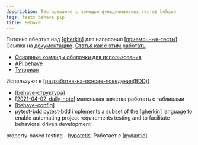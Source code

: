 ```yaml
---
description: Тестирование с помощью функциональных тестов behave
tags: tests behave pip
title: Behave
---
```

Питонья обертка над [[gherkin]] для написания [[приемочные-тесты]]. Ссылка на [документацию](https://behave.readthedocs.io/en/stable/index.html). [Статья как с этим работать](https://www.obeythetestinggoat.com/book/appendix_bdd.html).

- [Основные команды оболочки для использования](https://behave.readthedocs.io/en/stable/behave.html)
- [API behave](https://behave.readthedocs.io/en/stable/api.html)
- [Туториал](http://behave.github.io/behave.example/)

Используют в [[разработка-на-основе-поведения(BDD)]]

- [[behave-структура]]
- [[2021-04-02-daily-note]] маленькая заметка работать с таблицами
- [[behave-config]]
- [pytest-bdd](https://github.com/pytest-dev/pytest-bdd) pytest-bdd implements a subset of the [[gherkin]] language to enable automating project requirements testing and to facilitate behavioral driven development

property-based testing - [hypotetis](https://hypothesis.readthedocs.io/en/latest/). Работает с [[pydantic]]

[//begin]: # "Autogenerated link references for markdown compatibility"
[gherkin]: gherkin "Gherkin"
[приемочные-тесты]: приемочные-тесты "Приемочные тесты"
[разработка-на-основе-поведения(BDD)]: разработка-на-основе-поведения(BDD) "Разработка на оснвое поведения (BDD)"
[behave-структура]: behave-структура "Behave структура"
[2021-04-02-daily-note]: ../posts/2021-04-02-daily-note "Про работу behave и unittest и немного про datetime"
[behave-config]: behave-config "Behave config"
[gherkin]: gherkin "Gherkin"
[pydantic]: pydantic "Pydantic"
[//end]: # "Autogenerated link references"